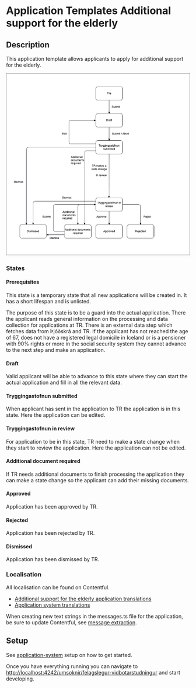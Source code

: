 # Application Templates Additional support for the elderly

## Description

This application template allows applicants to apply for additional support for the elderly.

![](../core/assets/tr-applications-flow-chart.png)

### States

#### Prerequisites

This state is a temporary state that all new applications will be created in. It has a short lifespan and is unlisted.

The purpose of this state is to be a guard into the actual application. There the applicant reads general information on the processing and data collection for applications at TR. There is an external data step which fetches data from Þjóðskrá and TR. If the applicant has not reached the age of 67, does not have a registered legal domicile in Iceland or is a pensioner with 90% rights or more in the social security system they cannot advance to the next step and make an application.

#### Draft

Valid applicant will be able to advance to this state where they can start the actual application and fill in all the relevant data.

#### Tryggingastofnun submitted

When applicant has sent in the application to TR the application is in this state. Here the application can be edited.

#### Tryggingastofnun in review

For application to be in this state, TR need to make a state change when they start to review the application. Here the application can not be edited.

#### Additional document required

If TR needs additional documents to finish processing the application they can make a state change so the applicant can add their missing documents.

#### Approved

Application has been approved by TR.

#### Rejected

Application has been rejected by TR.

#### Dismissed

Application has been dismissed by TR.

### Localisation

All localisation can be found on Contentful.

- [Additional support for the elderly application translations](https://app.contentful.com/spaces/8k0h54kbe6bj/entries/asfte.application)
- [Application system translations](https://app.contentful.com/spaces/8k0h54kbe6bj/entries/application.system)

When creating new text strings in the messages.ts file for the application, be sure to update Contentful, see [message extraction](../../../../localization/README.md#message-extraction).

## Setup

See [application-system](../../../../../apps/application-system/README.md) setup on how to get started.

Once you have everything running you can navigate to [http://localhost:4242/umsoknir/felagslegur-vidbotarstudningur](http://localhost:4242/umsoknir/felagslegur-vidbotarstudningur) and start developing.

